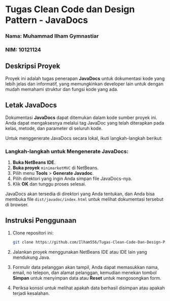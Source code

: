 # Tugas Clean Code dan Design Pattern - JavaDocs

### Nama: Muhammad Ilham Gymnastiar  
### NIM: 10121124

## Deskripsi Proyek

Proyek ini adalah tugas penerapan **JavaDocs** untuk dokumentasi kode yang lebih jelas dan informatif, yang memungkinkan developer lain untuk dengan mudah memahami struktur dan fungsi kode yang ada.

## Letak JavaDocs
Dokumentasi **JavaDocs** dapat ditemukan dalam kode sumber proyek ini. Anda dapat mengaksesnya melalui tag JavaDoc yang telah diterapkan pada kelas, metode, dan parameter di seluruh kode.

Untuk menggenerate JavaDocs secara lokal, ikuti langkah-langkah berikut:

### Langkah-langkah untuk Mengenerate JavaDocs:
1. **Buka NetBeans IDE**.
2. **Buka proyek** `minimarketMVC` di NetBeans.
3. Pilih menu **Tools** > **Generate Javadoc**.
4. Pilih direktori yang ingin Anda simpan file JavaDocs-nya.
5. Klik **OK** dan tunggu proses selesai.

JavaDocs akan tersedia di direktori yang Anda tentukan, dan Anda bisa membuka file `dist/javadoc/index.html` untuk melihat dokumentasi tersebut di browser.
  
## Instruksi Penggunaan
1. Clone repositori ini:
    ```bash
    git clone https://github.com/Ilham556/Tugas-Clean-Code-Dan-Design-Pattern---JavaDocs.git
    ```

2. Jalankan proyek menggunakan NetBeans IDE atau IDE lain yang mendukung Java.

3. Formulir data pelanggan akan tampil, Anda dapat memasukkan nama, email, no telepon, dan alamat pelanggan, kemudian menekan tombol **Simpan** untuk menyimpan data atau **Reset** untuk mengosongkan form.

4. Periksa konsol untuk melihat apakah data berhasil disimpan atau apakah terjadi kesalahan.


